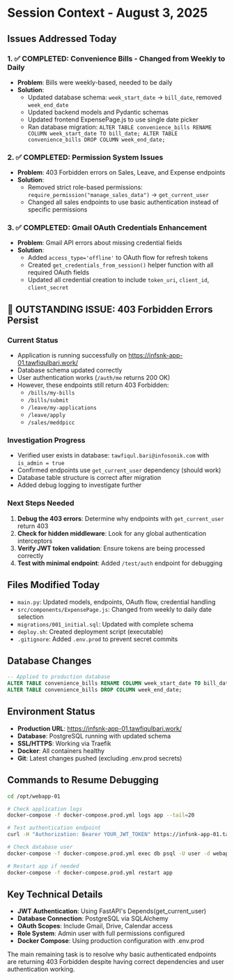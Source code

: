 # Session Context - August 3, 2025

## Issues Addressed Today

### 1. ✅ COMPLETED: Convenience Bills - Changed from Weekly to Daily
- **Problem**: Bills were weekly-based, needed to be daily
- **Solution**: 
  - Updated database schema: `week_start_date` → `bill_date`, removed `week_end_date`
  - Updated backend models and Pydantic schemas
  - Updated frontend ExpensePage.js to use single date picker
  - Ran database migration: `ALTER TABLE convenience_bills RENAME COLUMN week_start_date TO bill_date; ALTER TABLE convenience_bills DROP COLUMN week_end_date;`

### 2. ✅ COMPLETED: Permission System Issues
- **Problem**: 403 Forbidden errors on Sales, Leave, and Expense endpoints
- **Solution**: 
  - Removed strict role-based permissions: `require_permission("manage_sales_data")` → `get_current_user`
  - Changed all sales endpoints to use basic authentication instead of specific permissions

### 3. ✅ COMPLETED: Gmail OAuth Credentials Enhancement
- **Problem**: Gmail API errors about missing credential fields
- **Solution**: 
  - Added `access_type='offline'` to OAuth flow for refresh tokens
  - Created `get_credentials_from_session()` helper function with all required OAuth fields
  - Updated all credential creation to include `token_uri`, `client_id`, `client_secret`

## 🔴 OUTSTANDING ISSUE: 403 Forbidden Errors Persist

### Current Status
- Application is running successfully on https://infsnk-app-01.tawfiqulbari.work/
- Database schema updated correctly
- User authentication works (`/auth/me` returns 200 OK)
- However, these endpoints still return 403 Forbidden:
  - `/bills/my-bills`
  - `/bills/submit` 
  - `/leave/my-applications`
  - `/leave/apply`
  - `/sales/meddpicc`

### Investigation Progress
- Verified user exists in database: `tawfiqul.bari@infosonik.com` with `is_admin = true`
- Confirmed endpoints use `get_current_user` dependency (should work)
- Database table structure is correct after migration
- Added debug logging to investigate further

### Next Steps Needed
1. **Debug the 403 errors**: Determine why endpoints with `get_current_user` return 403
2. **Check for hidden middleware**: Look for any global authentication interceptors
3. **Verify JWT token validation**: Ensure tokens are being processed correctly
4. **Test with minimal endpoint**: Added `/test/auth` endpoint for debugging

## Files Modified Today
- `main.py`: Updated models, endpoints, OAuth flow, credential handling
- `src/components/ExpensePage.js`: Changed from weekly to daily date selection
- `migrations/001_initial.sql`: Updated with complete schema
- `deploy.sh`: Created deployment script (executable)
- `.gitignore`: Added `.env.prod` to prevent secret commits

## Database Changes
```sql
-- Applied to production database
ALTER TABLE convenience_bills RENAME COLUMN week_start_date TO bill_date;
ALTER TABLE convenience_bills DROP COLUMN week_end_date;
```

## Environment Status
- **Production URL**: https://infsnk-app-01.tawfiqulbari.work/
- **Database**: PostgreSQL running with updated schema
- **SSL/HTTPS**: Working via Traefik
- **Docker**: All containers healthy
- **Git**: Latest changes pushed (excluding .env.prod secrets)

## Commands to Resume Debugging
```bash
cd /opt/webapp-01

# Check application logs
docker-compose -f docker-compose.prod.yml logs app --tail=20

# Test authentication endpoint
curl -H "Authorization: Bearer YOUR_JWT_TOKEN" https://infsnk-app-01.tawfiqulbari.work/test/auth

# Check database user
docker-compose -f docker-compose.prod.yml exec db psql -U user -d webapp_db -c "SELECT email, is_admin FROM users;"

# Restart app if needed
docker-compose -f docker-compose.prod.yml restart app
```

## Key Technical Details
- **JWT Authentication**: Using FastAPI's Depends(get_current_user)
- **Database Connection**: PostgreSQL via SQLAlchemy
- **OAuth Scopes**: Include Gmail, Drive, Calendar access
- **Role System**: Admin user with full permissions configured
- **Docker Compose**: Using production configuration with .env.prod

The main remaining task is to resolve why basic authenticated endpoints are returning 403 Forbidden despite having correct dependencies and user authentication working.

